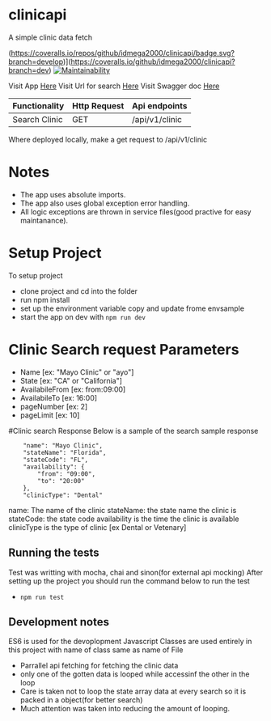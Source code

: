 # clinicapi
A simple clinic data fetch

(https://coveralls.io/repos/github/idmega2000/clinicapi/badge.svg?branch=develop)](https://coveralls.io/github/idmega2000/clinicapi?branch=dev) [![Maintainability](https://api.codeclimate.com/v1/badges/47a5e77af394185999b5/maintainability)](https://codeclimate.com/github/idmega2000/clinicapi/maintainability)


Visit App [Here](https://clientapi-search.herokuapp.com/)
Visit Url for search [Here](https://clientapi-search.herokuapp.com/api/v1/clinic)
Visit Swagger doc [Here](https://clientapi-search.herokuapp.com/docs)

|  Functionality     |Http Request   | Api endpoints    |
|  -------------     | ------------- | ---------------- |
| Search Clinic | GET           | /api/v1/clinic         |



Where deployed locally, make a get request to /api/v1/clinic
# Notes

- The app uses absolute imports.
- The app also uses global exception error handling.
- All logic exceptions are thrown in service files(good practive for easy maintanance).

# Setup Project
To setup project
- clone project and cd into the folder
- run npm install
- set up the environment variable copy and update frome envsample
- start the app on dev with `npm run dev`

# Clinic Search request Parameters
- Name [ex: "Mayo Clinic" or "ayo"]
- State [ex: "CA" or "California"]
- AvailabileFrom [ex: from:09:00]
- AvailabileTo [ex: 16:00]
- pageNumber [ex: 2]
- pageLimit [ex: 10]


#Clinic search Response
Below is a sample of the search
sample response
```
    "name": "Mayo Clinic",
    "stateName": "Florida",
    "stateCode": "FL",
    "availability": {
        "from": "09:00",
        "to": "20:00"
    },
    "clinicType": "Dental"
```

name: The name of the clinic
stateName: the state name the clinic is
stateCode: the state code 
availability is the time the clinic is available
clinicType is the type of clinic [ex Dental or Vetenary]


## Running the tests
​Test was writting with mocha, chai and sinon(for external api mocking)
After setting up the project you should run the command below to run the test
- `npm run test`

## Development notes
ES6 is used for the devoplopment
Javascript Classes are used entirely in this project with name of class same as name of File

- Parrallel api fetching for fetching the clinic data
- only one of the gotten data is looped while accessinf the other in the loop
- Care is taken not to loop the state array data at every search so it is packed in a object(for better search)
- Much attention was taken into reducing the amount of looping.
